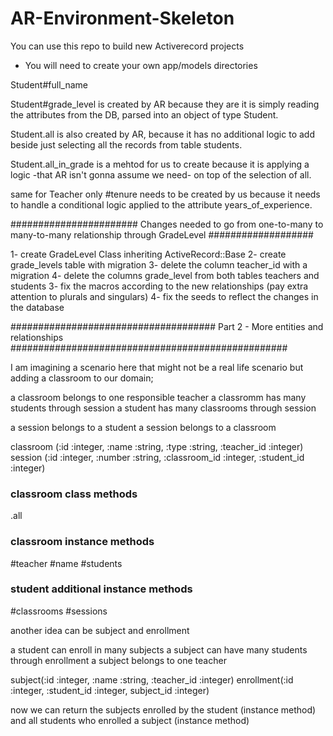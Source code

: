 # AR-Environment-Skeleton

You can use this repo to build new Activerecord projects

* You will need to create your own app/models directories

Student#full_name 

 Student#grade_level is created by AR because they are it is simply reading the attributes from the DB, parsed into an object of type Student.

Student.all is also created by AR, because it has no additional logic to add beside just selecting all the records from table students.

Student.all_in_grade is a mehtod for us to create because it is applying a logic -that AR isn't gonna assume we need-  on top of the selection of all.

same for Teacher only #tenure needs to be created by us because it needs to handle a conditional logic applied to the attribute years_of_experience.

####################### Changes needed to go from one-to-many to many-to-many relationship through GradeLevel ###################

1- create GradeLevel Class inheriting ActiveRecord::Base
2- create grade_levels table with migration
3- delete the column teacher_id with a migration
4- delete the columns grade_level from both tables teachers and students
3- fix the macros according to the new relationships (pay extra attention to plurals and singulars)
4- fix the seeds to reflect the changes in the database

##################################### Part 2 - More entities and relationships ##################################################

I am imagining a scenario here that might not be a real life scenario
but adding a classroom to our domain;

a classroom belongs to one responsible teacher
a classromm has many students through session
a student has many classrooms through session

a session belongs to a student
a session belongs to a classroom

classroom (:id :integer, :name :string, :type :string, :teacher_id :integer)
session (:id :integer, :number :string, :classroom_id :integer, :student_id :integer)

### classroom class methods ###
.all
### classroom instance methods ###
#teacher
#name
#students

### student additional instance methods ###
#classrooms
#sessions


another idea can be subject and enrollment

a student can enroll in many subjects
a subject can have many students through enrollment
a subject belongs to one teacher

subject(:id :integer, :name :string, :teacher_id :integer)
enrollment(:id :integer, :student_id :integer, subject_id :integer)

now we can return the subjects enrolled by the student (instance method)
and all students who enrolled a subject (instance method)

